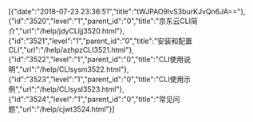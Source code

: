 [{"date":"2018-07-23 23:36:51","title":"tWJPAO9lvS3burKJvQn6JA=="},{"id":"3520","level":"1","parent_id":"0","title":"京东云CLI简介","url":"/help/jdyCLIjj3520.html"},{"id":"3521","level":"1","parent_id":"0","title":"安装和配置CLI","url":"/help/azhpzCLI3521.html"},{"id":"3522","level":"1","parent_id":"0","title":"CLI使用说明","url":"/help/CLIsysm3522.html"},{"id":"3523","level":"1","parent_id":"0","title":"CLI使用示例","url":"/help/CLIsysl3523.html"},{"id":"3524","level":"1","parent_id":"0","title":"常见问题","url":"/help/cjwt3524.html"}]